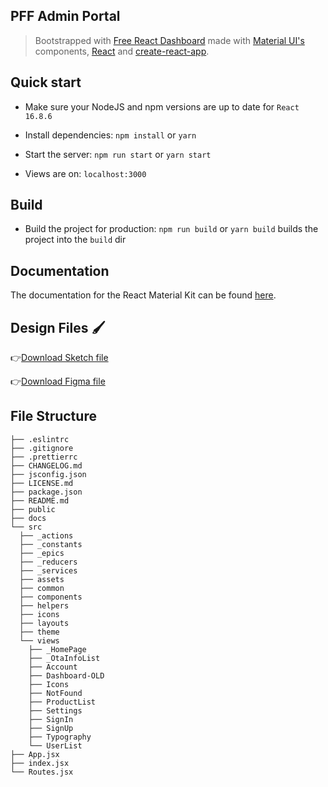 ## PFF Admin Portal

> Bootstrapped with [Free React Dashboard](https://material-ui.com/store/items/devias-kit/) made with [Material UI's](https://material-ui.com/?ref=devias-io) components, [React](https://reactjs.org/?ref=devias-io) and [create-react-app](https://facebook.github.io/create-react-app/?ref=devias-io). 


## Quick start

- Make sure your NodeJS and npm versions are up to date for `React 16.8.6`

- Install dependencies: `npm install` or `yarn`

- Start the server: `npm run start` or `yarn start`

- Views are on: `localhost:3000`


## Build 

- Build the project for production: `npm run build` or `yarn build` builds the project into the `build` dir


## Documentation

The documentation for the React Material Kit can be found [here](https://material-ui.com?ref=devias-io).


## Design Files 🖌

👉[Download Sketch file](https://s3.eu-west-2.amazonaws.com/devias/products/react-material-dashboard/react-material-dashboard-free.sketch)

👉[Download Figma file](https://devias.s3.eu-west-2.amazonaws.com/products/react-material-dashboard/react-material-dashboard-free.fig)


## File Structure

```
├── .eslintrc
├── .gitignore
├── .prettierrc
├── CHANGELOG.md
├── jsconfig.json
├── LICENSE.md
├── package.json
├── README.md
├── public
├── docs
└── src
  ├── _actions
  ├── _constants
  ├── _epics
  ├── _reducers
  ├── _services
  ├── assets
  ├── common
  ├── components
  ├── helpers
  ├── icons
  ├── layouts
  ├── theme
  └── views
    ├── _HomePage
    ├── _OtaInfoList
    ├── Account
    ├── Dashboard-OLD
    ├── Icons
    ├── NotFound
    ├── ProductList
    ├── Settings
    ├── SignIn
    ├── SignUp
    ├── Typography
    └── UserList
├── App.jsx
├── index.jsx
└── Routes.jsx
```

